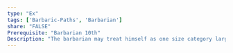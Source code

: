 ```yaml
---
type: "Ex"
tags: ['Barbaric-Paths', 'Barbarian']
share: "FALSE"
Prerequisite: "Barbarian 10th"
Description: "The barbarian may treat himself as one size category larger for the purposes of determining what weapons he may wield without penalty. This ability stacks with other feats and abilities that allow the barbarian to wield larger weapons."
---
```

